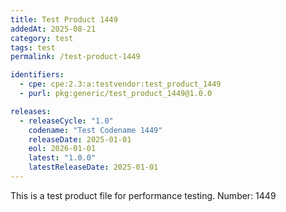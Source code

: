 ```yaml
---
title: Test Product 1449
addedAt: 2025-08-21
category: test
tags: test
permalink: /test-product-1449

identifiers:
  - cpe: cpe:2.3:a:testvendor:test_product_1449
  - purl: pkg:generic/test_product_1449@1.0.0

releases:
  - releaseCycle: "1.0"
    codename: "Test Codename 1449"
    releaseDate: 2025-01-01
    eol: 2026-01-01
    latest: "1.0.0"
    latestReleaseDate: 2025-01-01
---
```


This is a test product file for performance testing. Number: 1449

